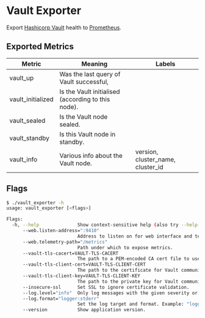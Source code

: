 # Vault Exporter

Export [Hashicorp Vault](https://github.com/hashicorp/vault) health to [Prometheus](https://github.com/prometheus/prometheus).

## Exported Metrics

| Metric | Meaning | Labels |
| ------ | ------- | ------ |
| vault_up | Was the last query of Vault successful, | |
| vault_initialized | Is the Vault initialised (according to this node). | |
| vault_sealed | Is the Vault node sealed. | |
| vault_standby | Is this Vault node in standby. | |
| vault_info | Various info about the Vault node. | version, cluster_name, cluster_id |

## Flags

```bash
$ ./vault_exporter -h
usage: vault_exporter [<flags>]

Flags:
  -h, --help              Show context-sensitive help (also try --help-long and --help-man).
      --web.listen-address=":9410"  
                          Address to listen on for web interface and telemetry.
      --web.telemetry-path="/metrics"  
                          Path under which to expose metrics.
      --vault-tls-cacert=VAULT-TLS-CACERT  
                          The path to a PEM-encoded CA cert file to use to verify the Vault server SSL certificate.
      --vault-tls-client-cert=VAULT-TLS-CLIENT-CERT  
                          The path to the certificate for Vault communication.
      --vault-tls-client-key=VAULT-TLS-CLIENT-KEY  
                          The path to the private key for Vault communication.
      --insecure-ssl      Set SSL to ignore certificate validation.
      --log.level="info"  Only log messages with the given severity or above. Valid levels: [debug, info, warn, error, fatal]
      --log.format="logger:stderr"  
                          Set the log target and format. Example: "logger:syslog?appname=bob&local=7" or "logger:stdout?json=true"
      --version           Show application version.
```
